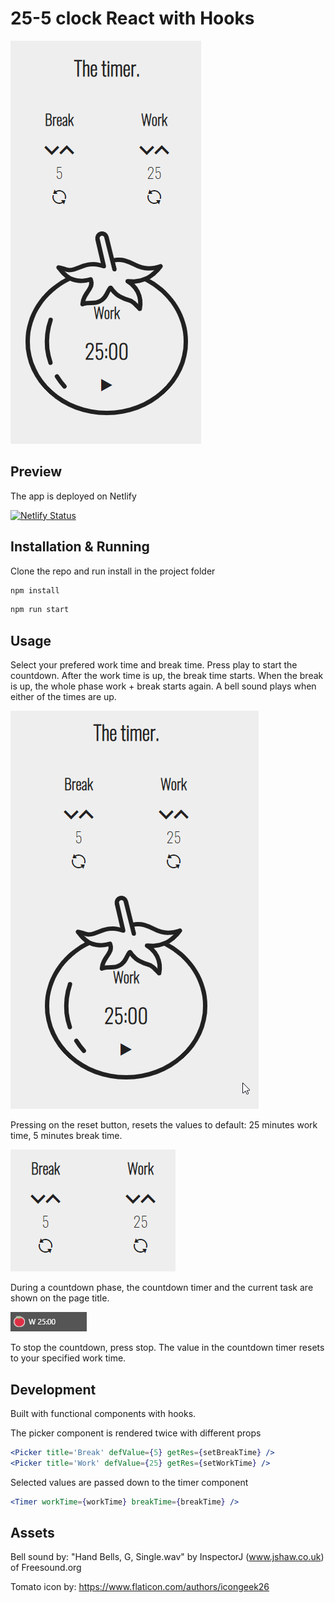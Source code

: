 # 25-5 clock React with Hooks

![Screenshot](/readme/pomo.png)

## Preview

The app is deployed on Netlify

[![Netlify Status](https://api.netlify.com/api/v1/badges/c4b8a9f6-e643-43ef-8f99-561fa7436502/deploy-status)](https://the-timer.netlify.app/)

## Installation & Running

Clone the repo and run install in the project folder

```cmd
npm install
```

```cmd
npm run start
```

## Usage

Select your prefered work time and break time.
Press play to start the countdown.
After the work time is up, the break time starts. When the break is up, the whole phase work + break starts again.
A bell sound plays when either of the times are up.

![HowTo](/readme/pomo.gif)

Pressing on the reset button, resets the values to default: 25 minutes work time, 5 minutes break time.

![Reset](/readme/reset.gif)

During a countdown phase, the countdown timer and the current task are shown on the page title.

![Page title](/readme/title.gif)

To stop the countdown, press stop. The value in the countdown timer resets to your specified work time.

## Development

Built with functional components with hooks.

The picker component is rendered twice with different props

```jsx
<Picker title='Break' defValue={5} getRes={setBreakTime} />
<Picker title='Work' defValue={25} getRes={setWorkTime} />
```

Selected values are passed down to the timer component

```jsx
<Timer workTime={workTime} breakTime={breakTime} />
```

## Assets

Bell sound by:
"Hand Bells, G, Single.wav" by InspectorJ (www.jshaw.co.uk) of Freesound.org

Tomato icon by:
<https://www.flaticon.com/authors/icongeek26>
